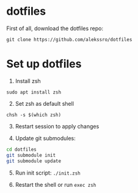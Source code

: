 # dotfiles

First of all, download the dotfiles repo:

```
git clone https://github.com/alekssro/dotfiles
```

# Set up dotfiles

1. Install zsh
```
sudo apt install zsh
```

2. Set zsh as default shell
```
chsh -s $(which zsh)
```

3. Restart session to apply changes

4. Update git submodules:

  ```sh
  cd dotfiles
  git submodule init
  git submodule update
  ```

5. Run init script: `./init.zsh`

6. Restart the shell or run `exec zsh`
